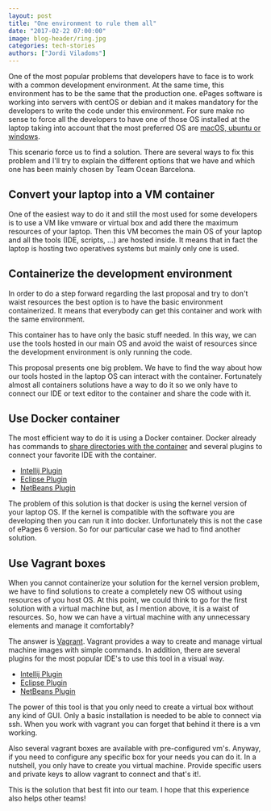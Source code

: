 ```yaml
---
layout: post
title: "One environment to rule them all"
date: "2017-02-22 07:00:00"
image: blog-header/ring.jpg
categories: tech-stories
authors: ["Jordi Viladoms"]
---
```


One of the most popular problems that developers have to face is to work with a common development environment. At the same time, this environment has to be the same that the production one. ePages software is working into servers with centOS or debian and it makes mandatory for the developers to write the code under this environment. For sure make no sense to force all the developers to have one of those OS installed at the laptop taking into account that the most preferred OS are [macOS, ubuntu or windows](https://developer.epages.com/blog/2016/12/22/the-battle-of-the-operating-systems.html).

This scenario force us to find a solution. There are several ways to fix this problem and I'll try to explain the different options that we have and which one has been mainly chosen by Team Ocean Barcelona.

## Convert your laptop into a VM container

One of the easiest way to do it and still the most used for some developers is to use a VM like vmware or virtual box and add there the maximum resources of your laptop. Then this VM becomes the main OS of your laptop and all the tools (IDE, scripts, ...) are hosted inside. It means that in fact the laptop is hosting two operatives systems but mainly only one is used.

## Containerize the development environment

In order to do a step forward regarding the last proposal and try to don't waist resources the best option is to have the basic environment containerized. It means that everybody can get this container and work with the same environment. 

This container has to have only the basic stuff needed. In this way, we can use the tools hosted in our main OS and avoid the waist of resources since the development environment is only running the code.

This proposal presents one big problem. We have to find the way about how our tools hosted in the laptop OS can interact with the container. Fortunately almost all containers solutions have a way to do it so we only have to connect our IDE or text editor to the container and share the code with it.

## Use Docker container

The most efficient way to do it is using a Docker container. Docker already has commands to [share directories with the container](https://docs.docker.com/engine/tutorials/dockervolumes) and several plugins to connect your favorite IDE with the container. 

* [Intellij Plugin](https://plugins.jetbrains.com/idea/plugin/7724-docker-integration)
* [Eclipse Plugin](https://www.eclipse.org/community/eclipse_newsletter/2016/july/article2.php)
* [NetBeans Plugin](http://wiki.netbeans.org/Docker)

The problem of this solution is that docker is using the kernel version of your laptop OS. If the kernel is compatible with the software you are developing then you can run it into docker. Unfortunately this is not the case of ePages 6 version. So for our particular case we had to find another solution.

## Use Vagrant boxes

When you cannot containerize your solution for the kernel version problem,  we have to find solutions to create a completely new OS without using resources of you host OS. At this point, we could think to go for the first solution with a virtual machine but, as I mention above, it is a waist of resources. So, how we can have a virtual machine with any unnecessary elements and manage it comfortably?

The answer is [Vagrant](https://www.vagrantup.com). Vagrant provides a way to create and manage virtual machine images with simple commands. In addition, there are several plugins for the most popular IDE's to use this tool in a visual way.

* [Intellij Plugin](https://plugins.jetbrains.com/idea/plugin/7379-vagrant)
* [Eclipse Plugin](https://marketplace.eclipse.org/content/vagrant)
* [NetBeans Plugin](http://plugins.netbeans.org/plugin/50630/vagrant)


The power of this tool is that you only need to create a virtual box without any kind of GUI. Only a basic installation is needed to be able to connect via ssh. When you work with vagrant you can forget that behind it there is a vm working.

Also several vagrant boxes are available with pre-configured vm's. Anyway, if you need to configure any specific box for your needs you can  do it. In a nutshell, you only have to create you virtual machine. Provide specific users and private keys to allow vagrant to connect and that's it!.

This is the solution that best fit into our team. I hope that this experience also helps other teams!




